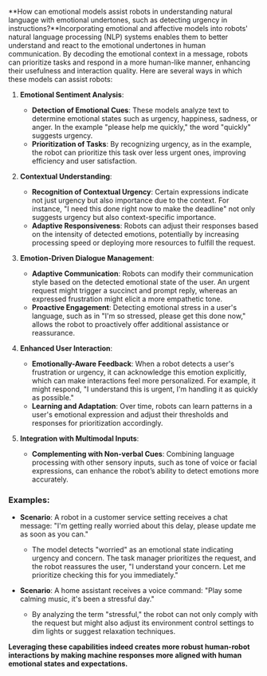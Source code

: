 **How can emotional models assist robots in understanding natural language with emotional undertones, such as detecting urgency in instructions?**Incorporating emotional and affective models into robots' natural language processing (NLP) systems enables them to better understand and react to the emotional undertones in human communication. By decoding the emotional context in a message, robots can prioritize tasks and respond in a more human-like manner, enhancing their usefulness and interaction quality. Here are several ways in which these models can assist robots:

1. **Emotional Sentiment Analysis**: 
   - **Detection of Emotional Cues**: These models analyze text to determine emotional states such as urgency, happiness, sadness, or anger. In the example "please help me quickly," the word "quickly" suggests urgency.
   - **Prioritization of Tasks**: By recognizing urgency, as in the example, the robot can prioritize this task over less urgent ones, improving efficiency and user satisfaction.

2. **Contextual Understanding**:
   - **Recognition of Contextual Urgency**: Certain expressions indicate not just urgency but also importance due to the context. For instance, "I need this done right now to make the deadline" not only suggests urgency but also context-specific importance.
   - **Adaptive Responsiveness**: Robots can adjust their responses based on the intensity of detected emotions, potentially by increasing processing speed or deploying more resources to fulfill the request.

3. **Emotion-Driven Dialogue Management**:
   - **Adaptive Communication**: Robots can modify their communication style based on the detected emotional state of the user. An urgent request might trigger a succinct and prompt reply, whereas an expressed frustration might elicit a more empathetic tone.
   - **Proactive Engagement**: Detecting emotional stress in a user's language, such as in "I'm so stressed, please get this done now," allows the robot to proactively offer additional assistance or reassurance.

4. **Enhanced User Interaction**:
   - **Emotionally-Aware Feedback**: When a robot detects a user's frustration or urgency, it can acknowledge this emotion explicitly, which can make interactions feel more personalized. For example, it might respond, "I understand this is urgent, I'm handling it as quickly as possible."
   - **Learning and Adaptation**: Over time, robots can learn patterns in a user's emotional expression and adjust their thresholds and responses for prioritization accordingly. 

5. **Integration with Multimodal Inputs**:
   - **Complementing with Non-verbal Cues**: Combining language processing with other sensory inputs, such as tone of voice or facial expressions, can enhance the robot’s ability to detect emotions more accurately. 

### Examples:

- **Scenario**: A robot in a customer service setting receives a chat message: "I'm getting really worried about this delay, please update me as soon as you can."
  - The model detects "worried" as an emotional state indicating urgency and concern. The task manager prioritizes the request, and the robot reassures the user, "I understand your concern. Let me prioritize checking this for you immediately."

- **Scenario**: A home assistant receives a voice command: "Play some calming music, it's been a stressful day."
  - By analyzing the term "stressful," the robot can not only comply with the request but might also adjust its environment control settings to dim lights or suggest relaxation techniques.

**Leveraging these capabilities indeed creates more robust human-robot interactions by making machine responses more aligned with human emotional states and expectations.**